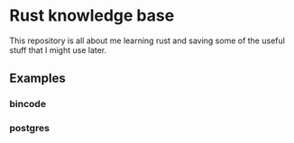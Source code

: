 # Rust knowledge base

This repository is all about me learning rust and saving some of the useful stuff that I might use later.

## Examples

### bincode

### postgres
